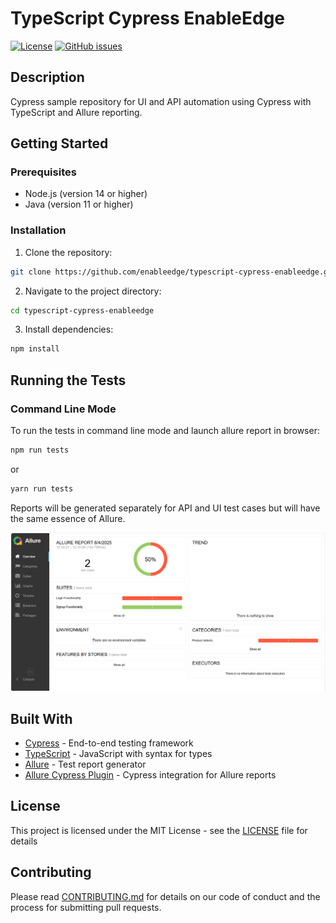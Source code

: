 # TypeScript Cypress EnableEdge

[![License](https://img.shields.io/github/license/enableedge/typescript-cypress-enableedge?style=for-the-badge)](https://github.com/enableedge/typescript-cypress-enableedge)
[![GitHub issues](https://img.shields.io/github/issues/enableedge/typescript-cypress-enableedge?style=for-the-badge)](https://github.com/enableedge/typescript-cypress-enableedge/issues)


## Description
Cypress sample repository for UI and API automation using Cypress with TypeScript and Allure reporting.

## Getting Started

### Prerequisites
- Node.js (version 14 or higher)
- Java (version 11 or higher)

### Installation
1. Clone the repository:
```bash
git clone https://github.com/enableedge/typescript-cypress-enableedge.git
```

2. Navigate to the project directory:
```bash
cd typescript-cypress-enableedge
```

3. Install dependencies:
```bash
npm install
```

## Running the Tests

### Command Line Mode
To run the tests in command line mode and launch allure report in browser:

```bash
npm run tests
```
or 

```bash
yarn run tests
```
Reports will be generated separately for API and UI test cases but will have the same essence of Allure.

![allure-report](./docs/allure-report.png)

## Built With
- [Cypress](https://www.cypress.io/) - End-to-end testing framework
- [TypeScript](https://www.typescriptlang.org/) - JavaScript with syntax for types
- [Allure](https://docs.qameta.io/allure/) - Test report generator
- [Allure Cypress Plugin](https://github.com/shelex/cypress-allure-plugin) - Cypress integration for Allure reports

## License
This project is licensed under the MIT License - see the [LICENSE](LICENSE) file for details

## Contributing
Please read [CONTRIBUTING.md](CONTRIBUTING.md) for details on our code of conduct and the process for submitting pull requests.


